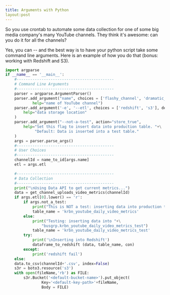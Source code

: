 ```yaml
---
title: Arguments with Python
layout:post
---
```


So you use crontab to automate some data collection for one of some big media company's many 
YouTube channels.  They think it's awesome: can you do it for all the channels?

Yes, you can -- and the best way is to have your python script take some command line arguments. Here 
is an example of how you do that (bonus: working with Redshift and S3).

```python
import argparse
if __name__ == '__main__':
    #-------------------------------------------
    # Command Line Arguments
    #-------------------------------------------    
    parser = argparse.ArgumentParser()
    parser.add_argument("name", choices = ['flashy_channel', 'dramatic_channel', 'funny_channel'], 
            help="name of YouTube channel")
    parser.add_argument('-e', '--etl', choices = ['redshift', 's3'], default='redshift',
        help="data storage location"
    )
    parser.add_argument("--not-a-test", action="store_true",
        help="Set this flag to insert data into production table. "+\
             "Default: Data is inserted into a test table."
    )
    args = parser.parse_args()
    #-------------------------------------------    
    # User Choices
    #-------------------------------------------    
    channelId = name_to_id[args.name]
    etl = args.etl

    #-------------------------------------------
    # Data Collection
    #-------------------------------------------    
    print("\nUsing Data API to get current metrics...")
    data = get_channel_uploads_video_metrics(channelId)
    if args.etl[0].lower() == 'r':
        if args.not_a_test:
            print("This is NOT a test: inserting data into production table")
            table_name = 'krbn_youtube_daily_video_metrics'
        else:
            print("Testing: inserting data into "+\
                "busgrp.krbn_youtube_daily_video_metrics_test")
            table_name = 'krbn_youtube_daily_video_metrics_test'
        try:
            print('\nInserting into Redshift')
            dataframe_to_redshift (data, table_name, con)
        except:
            print('redshift fail')
    else:
    data.to_csv(channelId+'.csv', index=False)
    s3r = boto3.resource('s3')
    with open(fileName,'rb') as FILE:
        s3r.Bucket('<default-bucket-name>').put_object(
                Key='<default-key-path>'+fileName,
                Body = FILE)
```
